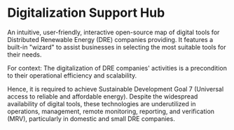 # Digitalization Support Hub

An intuitive, user-friendly, interactive open-source map of digital tools for Distributed Renewable Energy (DRE) companies providing.
It features a built-in "wizard" to assist businesses in selecting the most suitable tools for their needs.

For context: The digitalization of DRE companies' activities is a precondition to their operational efficiency and scalability.

Hence, it is required to achieve Sustainable Development Goal 7 (Universal access to reliable and affordable energy). Despite the widespread availability of digital tools, these technologies are underutilized in operations, management, remote monitoring, reporting, and verification (MRV), particularly in domestic and small DRE companies.
